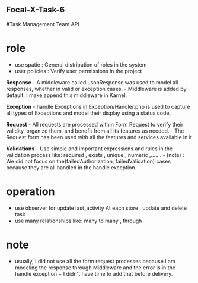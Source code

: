 ## Focal-X-Task-6

#Task Management Team API

# role
- use spatie : General distribution of roles in the system
- user policies : Verify user permissions in the project

**Response**
    - A middleware called JsonResponse was used to model all responses, whether in valid or exception cases.
    - Middleware is added by default. I make append this middleware in Karnel.

**Exception**
    - handle Exceptions in Exception/Handler.php is used to capture all types of Exceptions and model their display using a
      status code.

**Request**
    - All requests are processed within Form Request to verify their validity, organize them, and benefit from all its features as needed.
    - The Request form has been used with all the features and services available in it

 **Validations**
    - Use simple and important expressions and rules in the validation process like: required , exists , unique ,
      numeric ,.......
    - (note) : We did not focus on the(failedAuthorization, failedValidation) cases because they are all handled in the
      handle exception.

# operation
- use observer for update last_activity At each store , update and delete task
- use many relationships like: many to many , through

# note 
- usually, I did not use all the form request processes because I am modeling the response through Middleware and the error is in the handle exception + I didn't have time to add that before delivery.
